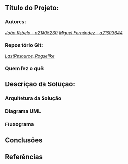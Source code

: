 ## Título do Projeto:

### Autores:

*[João Rebelo - a21805230](https://github.com/JBernardoRebelo)*
*[Miguel Fernández - a21803644](https://github.com/MizuRyujin)*

### Repositório Git:

*[LastResource_Roguelike](https://github.com/JBernardoRebelo/LastResource_Roguelike)*

### Quem fez o quê:

## Descrição da Solução:

### Arquitetura da Solução

### Diagrama UML

### Fluxograma

## Conclusões

## Referências
